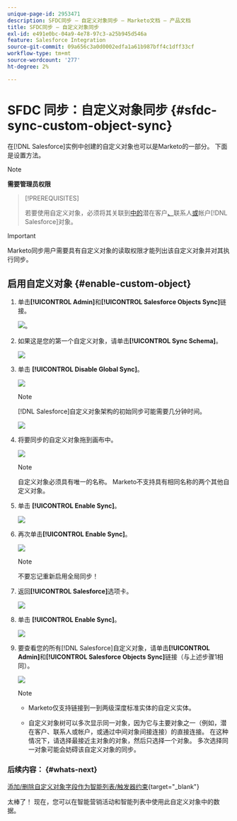 ```yaml
---
unique-page-id: 2953471
description: SFDC同步 — 自定义对象同步 — Marketo文档 — 产品文档
title: SFDC同步 — 自定义对象同步
exl-id: e491e0bc-04a9-4e78-97c3-a25b945d546a
feature: Salesforce Integration
source-git-commit: 09a656c3a0d0002edfa1a61b987bff4c1dff33cf
workflow-type: tm+mt
source-wordcount: '277'
ht-degree: 2%

---
```


# SFDC 同步：自定义对象同步 {#sfdc-sync-custom-object-sync}

在[!DNL Salesforce]实例中创建的自定义对象也可以是Marketo的一部分。  下面是设置方法。

>[!NOTE]
>
>**需要管理员权限**

>[!PREREQUISITES]
>
>若要使用自定义对象，必须将其关联到[中的](/help/marketo/product-docs/crm-sync/salesforce-sync/sfdc-sync-details/sfdc-sync-field-sync.md)潜在客户[、](/help/marketo/product-docs/crm-sync/salesforce-sync/sfdc-sync-details/sfdc-sync-contact-sync.md)联系人[或](/help/marketo/product-docs/crm-sync/salesforce-sync/sfdc-sync-details/sfdc-sync-account-sync.md)帐户[!DNL Salesforce]对象。

>[!IMPORTANT]
>
>Marketo同步用户需要具有自定义对象的读取权限才能列出该自定义对象并对其执行同步。

## 启用自定义对象  {#enable-custom-object}

1. 单击&#x200B;**[!UICONTROL Admin]**&#x200B;和&#x200B;**[!UICONTROL Salesforce Objects Sync]**&#x200B;链接。

   ![](assets/image2015-11-19-10-3a28-3a5.png)。

1. 如果这是您的第一个自定义对象，请单击&#x200B;**[!UICONTROL Sync Schema]**。

   ![](assets/rtaimage-2.png)

1. 单击 **[!UICONTROL Disable Global Sync]**。

   ![](assets/image2015-4-22-10-3a45-3a0.png)

   >[!NOTE]
   >
   >[!DNL Salesforce]自定义对象架构的初始同步可能需要几分钟时间。

   ![](assets/image2015-4-22-10-3a45-3a18.png)

1. 将要同步的自定义对象拖到画布中。

   ![](assets/image2015-4-22-10-3a45-3a30.png)

   >[!NOTE]
   >
   >自定义对象必须具有唯一的名称。 Marketo不支持具有相同名称的两个其他自定义对象。

1. 单击 **[!UICONTROL Enable Sync]**。

   ![](assets/image2015-4-22-10-3a45-3a50.png)

1. 再次单击&#x200B;**[!UICONTROL Enable Sync]**。

   ![](assets/image2015-4-22-10-3a46-3a10.png)

   >[!NOTE]
   >
   >不要忘记重新启用全局同步！

1. 返回&#x200B;**[!UICONTROL Salesforce]**&#x200B;选项卡。

   ![](assets/image2015-4-22-10-3a46-3a25.png)

1. 单击 **[!UICONTROL Enable Sync]**。

   ![](assets/image2015-4-22-10-3a50-3a26.png)

1. 要查看您的所有[!DNL Salesforce]自定义对象，请单击&#x200B;**[!UICONTROL Admin]**&#x200B;和&#x200B;**[!UICONTROL Salesforce Objects Sync]**&#x200B;链接（与上述步骤1相同）。

   ![](assets/image2016-6-23-9-3a28-3a23.png)

   >[!NOTE]
   >
   >* Marketo仅支持链接到一到两级深度标准实体的自定义实体。
   >
   >* 自定义对象树可以多次显示同一对象，因为它与主要对象之一（例如，潜在客户、联系人或帐户，或通过中间对象间接连接）的直接连接。 在这种情况下，请选择最接近主对象的对象，然后只选择一个对象。 多次选择同一对象可能会妨碍该自定义对象的同步。

### 后续内容： {#whats-next}

[添加/删除自定义对象字段作为智能列表/触发器约束](/help/marketo/product-docs/crm-sync/salesforce-sync/setup/optional-steps/add-remove-custom-object-field-as-smart-list-trigger-constraints.md){target="_blank"}

太棒了！ 现在，您可以在智能营销活动和智能列表中使用此自定义对象中的数据。

